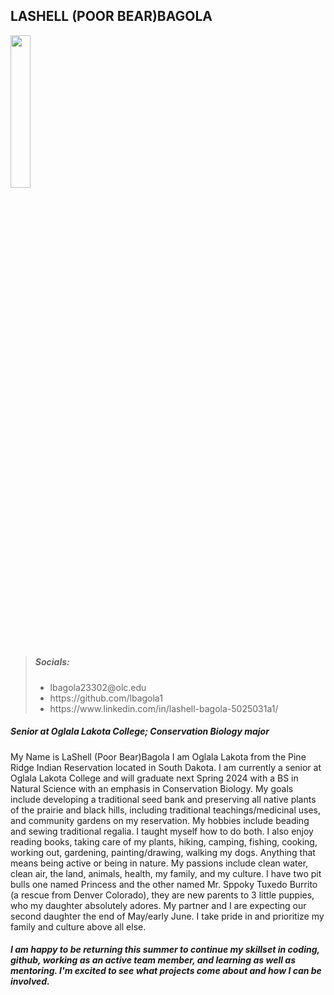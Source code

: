 
## LASHELL (POOR BEAR)BAGOLA

<img alt-text="LaShell Bagola" src="![headshot](https://user-images.githubusercontent.com/105870644/227647150-1bed9786-30b3-471a-a7a2-efeafd091637.jpg)" width="25%" />

> <h5> Socials: </h5>
> <ul>
> <li> lbagola23302@olc.edu </li>
> <li> https://github.com/lbagola1 </li>
> <li> https://www.linkedin.com/in/lashell-bagola-5025031a1/ </li>
  </ul>

<h5> Senior at Oglala Lakota College;
  Conservation Biology major </h5>
  
  My Name is LaShell (Poor Bear)Bagola I am Oglala Lakota from the Pine Ridge Indian Reservation located in South Dakota.
  I am currently a senior at Oglala Lakota College and will graduate next Spring 2024 with a BS in Natural Science with an emphasis in Conservation Biology.
  My goals include developing a traditional seed bank and preserving all native plants of the prairie and black hills, including traditional teachings/medicinal uses, and community gardens on my reservation.
  My hobbies include beading and sewing traditional regalia. I taught myself how to do both. I also enjoy reading books, taking care of my plants, hiking, camping, fishing, cooking, working out, gardening, painting/drawing, walking my dogs. Anything that means being active or being in nature.
  My passions include clean water, clean air, the land, animals, health, my family, and my culture.
  I have two pit bulls one named Princess and the other named Mr. Sppoky Tuxedo Burrito (a rescue from Denver Colorado), they are new parents to 3 little puppies, who my daughter absolutely adores.
  My partner and I are expecting our second daughter the end of May/early June. I take pride in and prioritize my family and culture above all else.
    

<h5> I am happy to be returning this summer to continue my skillset in coding, github, working as an active team member, and learning as well as mentoring. I'm excited to see what projects come about and how I can be involved. </h5>
